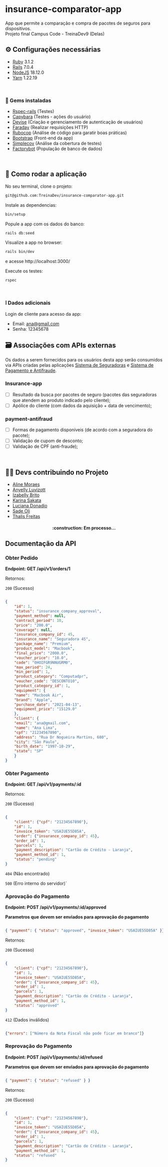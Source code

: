 # insurance-comparator-app
App que permite a comparação e compra de pacotes de seguros para dispositivos. <br>
Projeto final Campus Code - TreinaDev9 (Delas) 


## ⚙ Configurações necessárias
- [Ruby](https://www.ruby-lang.org/en/documentation/installation/) 3.1.2 
- [Rails](https://guides.rubyonrails.org/getting_started.html) 7.0.4 
- [NodeJS](https://nodejs.org/en/) 18.12.0
- [Yarn](https://classic.yarnpkg.com/lang/en/docs/install/#windows-stable) 1.22.19 
<br>

### 💎 Gems instaladas
- [Rspec-rails](https://rspec.info/documentation/) (Testes)
- [Capybara](https://github.com/teamcapybara/capybara) (Testes - ações do usuário)
- [Devise](https://github.com/heartcombo/devise) (Criação e gerenciamento de autenticação de usuários)
- [Faraday](https://lostisland.github.io/faraday/) (Realizar requisições HTTP)
- [Rubocop](https://docs.rubocop.org/rubocop/installation.html) (Análise de código para garatir boas práticas)
- [Bootstrap](https://getbootstrap.com/docs/3.4/getting-started/) (Front-end da app)
- [Simplecov](https://github.com/simplecov-ruby/simplecov) (Análise da cobertura de testes)
- [Factorybot](https://github.com/thoughtbot/factory_bot/tree/master) (População de banco de dados)
<br>

## 🚀 Como rodar a aplicação
No seu terminal, clone o projeto:
```sh
git@github.com:TreinaDev/insurance-comparator-app.git
```

Instale as dependencias:
```sh
bin/setup
```

Popule a app com os dados do banco:
```sh
rails db:seed
```

Visualize a app no browser:
```sh
rails bin/dev
```
e acesse http://localhost:3000/
<br>

Execute os testes:
```sh
rspec
```
<br>

### ❕ Dados adicionais
Login de cliente para acesso da app:
- Email: ana@gmail.com
- Senha: 12345678


## 🗃 Associações com APIs externas
Os dados a serem fornecidos para os usuários desta app serão consumidos via APIs criadas pelas aplicações [Sistema de Seguradoras](https://github.com/TreinaDev/insurance-app) e [Sistema de Pagamento e Antifraude](https://github.com/TreinaDev/payment-antifraud).

### Insurance-app
- [ ] Resultado da busca por pacotes de seguro (pacotes das seguradoras que atendem ao produto indicado pelo cliente);
- [ ] Apólice do cliente (com dados da aquisição + data de vencimento);

### payment-antifraud
- [ ] Formas de pagamento disponíveis (de acordo com a seguradora do pacote);
- [ ] Validação de cupom de desconto;
- [ ] Validação de CPF (anti-fraude);
<br>

## 👩‍💻 Devs contribuindo no Projeto
- [Aline Moraes](https://github.com/alisboam)
- [Anyelly Luvizott](https://github.com/anyluvizott)
- [Izabelly Brito](https://github.com/Diana-ops)
- [Karina Sakata](https://github.com/KarinaMSakata)
- [Luciana Donadio](https://github.com/lcallefe)
- [Sade Oli](https://github.com/sadeoli)
- [Thalis Freitas](https://github.com/Thalis-Freitas)


<h4 align="center">
:construction: Em processo...
</h4>


## Documentação da API

### Obter Pedido

**Endpoint: GET /api/v1/orders/1**

<p align = "justify">Retornos:</p>

`200` (Sucesso)

```json

{
    "id": 1,
    "status": "insurance_company_approval",
    "payment_method": null,
    "contract_period": 10,
    "price": "200.0",
    "coverage": null,
    "insurance_company_id": 45,
    "insurance_name": "Seguradora 45",
    "package_name": "Premium",
    "product_model": "Macbook",
    "final_price": "2000.0",
    "voucher_price": "10.0",
    "code": "0HOIFGR9NNUGRM0",
    "max_period": 24,
    "min_period": 1,
    "product_category": "Computadpr",
    "voucher_code": "DESCONTO10",
    "product_category_id": 1,
    "equipment": {
    "name": "Macbook Air",
    "brand": "Apple",
    "purchase_date": "2021-04-13",
    "equipment_price": "15129.0"
    },
    "client": {
    "email": "ana@gmail.com",
    "name": "Ana Lima",
    "cpf": "21234567890",
    "address": "Rua Dr Nogueira Martins, 680",
    "city": "São Paulo",
    "birth_date": "1997-10-29",
    "state": "SP"
    }
}
```
### Obter Pagamento

**Endpoint: GET /api/v1/payments/:id**

<p align = "justify">Retornos:</p>

`200` (Sucesso)

```json

{
    "client": {"cpf": "21234567890"},
    "id": 1,
    "invoice_token": "USAIUE55D85A",
    "order": {"insurance_company_id": 45},
    "order_id": 1,
    "parcels": 1,
    "payment_description": "Cartão de Crédito - Laranja",
    "payment_method_id": 1,
    "status": "pending"
}

```

`404` (Não encontrado)

`500` (Erro interno do servidor)`

### Aprovação do Pagamento

**Endpoint: POST /api/v1/payments/:id/approved**

**Parametros que devem ser enviados para aprovação do pagamento**

```json

{ "payment": { "status": "approved", "invoice_token": "USAIUE55D85A" }}

```

<p align = "justify">Retornos:</p>

`200` (Sucesso)

```json

{
    "client": {"cpf": "21234567890"},
    "id": 1, 
    "invoice_token": "USAIUE55D85A",
    "order": {"insurance_company_id": 45},
    "order_id": 1,
    "parcels": 1,
    "payment_description": "Cartão de Crédito - Laranja",
    "payment_method_id": 1,
    "status": "approved"
}

```

`412` (Dados inválidos)

```json

{"errors": ["Número da Nota Fiscal não pode ficar em branco"]}

```

### Reprovação do Pagamento

**Endpoint: POST /api/v1/payments/:id/refused**

**Parametros que devem ser enviados para aprovação do pagamento**

```json

{ "payment": { "status": "refused" } }

```

<p align = "justify">Retornos:</p>

`200` (Sucesso)

```json

{
    "client": {"cpf": "21234567890"},
    "id": 1, 
    "invoice_token": "USAIUE55D85A",
    "order": {"insurance_company_id": 45},
    "order_id": 1,
    "parcels": 1,
    "payment_description": "Cartão de Crédito - Laranja",
    "payment_method_id": 1,
    "status": "refused"
}

```